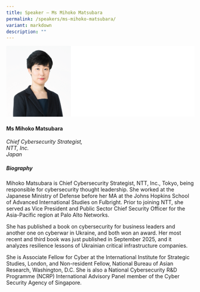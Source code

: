 ```yaml
---
title: Speaker – Ms Mihoko Matsubara
permalink: /speakers/ms-mihoko-matsubara/
variant: markdown
description: ""
---
```

![](/images/2025%20speakers/Mihoko_Matsubara.png)
#### **Ms Mihoko Matsubara**

*Chief Cybersecurity Strategist, <br>NTT, Inc.<br>Japan*

##### **Biography**
Mihoko Matsubara is Chief Cybersecurity Strategist, NTT, Inc., Tokyo, being responsible for cybersecurity thought leadership. She worked at the Japanese Ministry of Defense before her MA at the Johns Hopkins School of Advanced International Studies on Fulbright. Prior to joining NTT, she served as Vice President and Public Sector Chief Security Officer for the Asia-Pacific region at Palo Alto Networks.

She has published a book on cybersecurity for business leaders and another one on cyberwar in Ukraine, and both won an award. Her most recent and third book was just published in September 2025, and it analyzes resilience lessons of Ukrainian critical infrastructure companies.

She is Associate Fellow for Cyber at the International Institute for Strategic Studies, London, and Non-resident Fellow, National Bureau of Asian Research, Washington, D.C. She is also a National Cybersecurity R&amp;D Programme (NCRP) International Advisory Panel member of the Cyber Security Agency of Singapore.